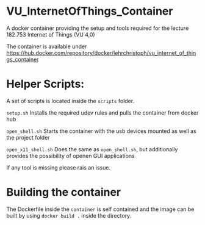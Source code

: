 # VU_InternetOfThings_Container
A docker container providing the setup and tools required for the lecture 182.753 Internet of Things (VU 4,0)

The container is available under https://hub.docker.com/repository/docker/lehrchristoph/vu_internet_of_things_container 

# Helper Scripts:

A set of scripts is located inside the `scripts` folder.

`setup.sh` Installs the required udev rules and pulls the container from docker hub

`open_shell.sh` Starts the container with the usb devices mounted as well as the project folder 

`open_x11_shell.sh` Does the same as `open_shell.sh`, but additionally provides the possibility of openen GUI applications

If any tool is missing please rais an issue.

# Building the container

The Dockerfile inside the `container` is self contained and the image can be built by using `docker build .` inside the directory.